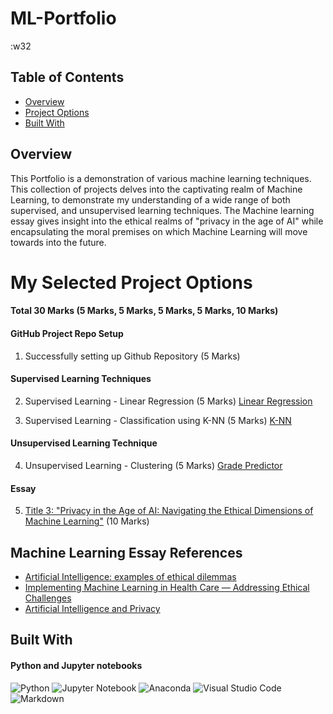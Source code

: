 # ML-Portfolio

:w32

## Table of Contents

- [Overview](#overview)
- [Project Options](#my-selected-project-options)
- [Built With](#built-with)


## Overview

This Portfolio is a demonstration of various machine learning techniques. This collection of projects delves into the captivating realm of Machine Learning, to demonstrate my understanding of a wide range of both supervised, and unsupervised learning techniques. The Machine learning essay gives insight into the ethical realms of "privacy in the age of AI" while encapsulating the moral premises on which Machine Learning will move towards into the future.

# My Selected Project Options 
#### Total 30 Marks (5 Marks, 5 Marks, 5 Marks, 5 Marks, 10 Marks)

#### GitHub Project Repo Setup 
1. Successfully setting up Github Repository (5 Marks)

#### Supervised Learning Techniques
2. Supervised Learning - Linear Regression (5 Marks)
[Linear Regression](LinearRegression)

3. Supervised Learning - Classification using K-NN (5 Marks)
[K-NN](KNN_DiabetiesPrediction)

#### Unsupervised Learning Technique
4. Unsupervised Learning - Clustering  (5 Marks)
[Grade Predictor](GradePredictor) 


#### Essay
5. [Title 3: "Privacy in the Age of AI: Navigating the Ethical Dimensions of Machine 
Learning"](https://docs.google.com/document/d/1J7hhSJ1OWBq9a2J8f0o5pkzWT499kwpbYtpIyxPPnxs/edit?usp=sharing) (10 Marks)

## Machine Learning Essay References

- [Artificial Intelligence: examples of ethical dilemmas](https://www.unesco.org/en/artificial-intelligence/recommendation-ethics/cases#:~:text=But%20there%20are%20many%20ethical,and%20privacy%20of%20court%20users)
- [Implementing Machine Learning in Health Care — Addressing Ethical Challenges](https://www.ncbi.nlm.nih.gov/pmc/articles/PMC5962261/)
- [Artificial Intelligence and Privacy](https://ovic.vic.gov.au/privacy/resources-for-organisations/artificial-intelligence-and-privacy-issues-and-challenges/)


## Built With

#### Python and Jupyter notebooks

![Python](https://img.shields.io/badge/python-3670A0?style=for-the-badge&logo=python&logoColor=ffdd54)
![Jupyter Notebook](https://img.shields.io/badge/jupyter-%23FA0F00.svg?style=for-the-badge&logo=jupyter&logoColor=white)
![Anaconda](https://img.shields.io/badge/Anaconda-%2344A833.svg?style=for-the-badge&logo=anaconda&logoColor=white)
![Visual Studio Code](https://img.shields.io/badge/Visual%20Studio%20Code-0078d7.svg?style=for-the-badge&logo=visual-studio-code&logoColor=white)
![Markdown](https://img.shields.io/badge/markdown-%23000000.svg?style=for-the-badge&logo=markdown&logoColor=white)


